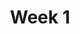 ---
    title: Week 1
    weekNumber: 1
    days:
      - date: 2022-9-26
        events:
          "**LEC 2**{: .label .label-lecture } [Association and Causality](https://datahub.ucsd.edu/hub/user-redirect/git-pull?repo=https%3A%2F%2Fgithub.com%2Fdsc-courses%2Fdsc10-2022-fa&urlpath=tree%2Fdsc10-2022-fa%2Flectures%2Flec02%2Flec02.ipynb&branch=main) [✏️](resources/lectures/lec02/lec02.html)":
            "[CIT 2, 2.1-2.5](https://inferentialthinking.com/chapters/02/causality-and-experiments.html)"
                
          "**DIS 1**{: .label .label-disc } [Association and Causality](https://practice.dsc10.com/disc01)":
      - date: 2022-9-28
        events:
          "**LEC 3**{: .label .label-lecture } [Expressions and Data Types](http://datahub.ucsd.edu/user-redirect/git-sync?repo=https://github.com/dsc-courses/dsc10-2022-fa&subPath=lectures/lec03/lec03.ipynb) [✏️](resources/lectures/lec03/lec03.html)":
            "[BPD 1-6](https://notes.dsc10.com/01-getting_started/tools.html)"
                
      - date: 2022-9-30
        events:
          "**LEC 4**{: .label .label-lecture } [Strings and Arrays](http://datahub.ucsd.edu/user-redirect/git-sync?repo=https://github.com/dsc-courses/dsc10-2022-fa&subPath=lectures/lec04/lec04.ipynb) [✏️](resources/lectures/lec04/lec04.html) ([extra video](https://www.youtube.com/watch?v=w_witptT6Ts))":
            "[BPD 7-8](https://notes.dsc10.com/02-data_sets/arrays.html)"
                
      - date: 2022-10-1
        events:
          
          "**Lab 1**{: .label .label-lab } Expressions and Data Types":
---